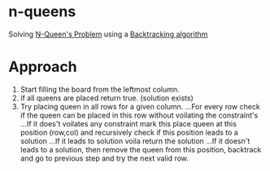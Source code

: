 # n-queens

Solving [N-Queen's Problem](https://en.wikipedia.org/wiki/Eight_queens_puzzle) using a [Backtracking algorithm](https://en.wikipedia.org/wiki/Backtracking)

# Approach

1. Start filling the board from the leftmost column.
2. if all queens are placed return true. (solution exists)
3. Try placing queen in all rows for a given column.
...For every row check if the queen can be placed in this row without voilating the constraint's
...If it does't voilates any constraint mark this place queen at this position (row,col) and recursively check if this position leads to a solution
...If it leads to solution voila return the solution
...If it doesn't leads to a solution, then remove the queen from this position, backtrack and go to previous step and try the next valid row.
